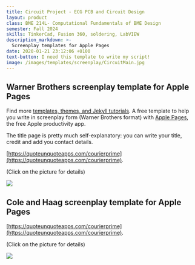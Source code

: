 ```yaml
---
title: Circuit Project - ECG PCB and Circuit Design
layout: product
class: BME 214L- Computational Fundamentals of BME Design
semester: Fall 2024
skills: TinkerCad, Fusion 360, soldering, LabVIEW
description_markdown: >-
  Screenplay templates for Apple Pages
date: 2020-01-21 23:12:06 +0100
text-button: I need this template to write my script!
image: /images/templates/screenplay/CircuitMain.jpg
---
```


## Warner Brothers screenplay template for Apple Pages
Find more [templates, themes, and Jekyll tutorials](https://jekyllrb.com/resources/).
A free template to help you write in screenplay form (Warner Brothers format) with [Apple Pages](https://www.apple.com/pages/), the free Apple productivity app.

The title page is pretty much self-explanatory: you can write your title, credit and add you contact details.

[https://quoteunquoteapps.com/courierprime](https://quoteunquoteapps.com/courierprime).

<p class="tc f5 black-30 measure-wide lh-copy avenir">
(Click on the picture for details)
</p>

<img class="w-100" src="{{site.baseurl}}/images/templates/screenplay/Screenplay_Warner_Brothers_template.png">

## Cole and Haag screenplay template for Apple Pages
[https://quoteunquoteapps.com/courierprime](https://quoteunquoteapps.com/courierprime).

<p class="tc f5 black-30 measure-wide lh-copy avenir">
(Click on the picture for details)
</p>

<img class="w-100" src="{{site.baseurl}}/images/templates/screenplay/Screenplay_Cole_Haag_template.png">
